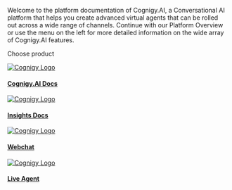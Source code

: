 Welcome to the platform documentation of Cognigy.AI, a Conversational AI platform that helps you create advanced virtual agents that can be rolled out across a wide range of channels.
Continue with our Platform Overview or use the menu on the left for more detailed information on the wide array of Cognigy.AI features.

 Choose product

<div class="card-container">
<a class="card-link" href="https://docs.cognigy.com/platform-overview.html">
<div class="card">
  <img class="card-image" src="http://127.0.0.1:8008/img/logo_prod.jpeg" alt="Cognigy Logo">
  <div class="container">
    <h4><b>Cognigy.AI Docs</b></h4>
  </div>
</div>
</a>
<a class="card-link" href="https://docs.cognigy.com/insights-docs.html">
<div class="card">
  <img class="card-image" src="http://127.0.0.1:8008/img/logo_prod.jpeg" alt="Cognigy Logo" >
  <div class="container">
    <h4><b>Insights Docs</b></h4>
  </div>
</div>
</a>

<a class="card-link" href="https://docs.cognigy.com/platform-overview.html">
<div class="card">
  <img class="card-image" src="http://127.0.0.1:8008/img/logo_prod.jpeg" alt="Cognigy Logo">
  <div class="container">
    <h4><b>Webchat</b></h4>
  </div>
</div>
</a>

<a class="card-link" href="https://docs.cognigy.com/platform-overview.html">
<div class="card">
  <img class="card-image" src="http://127.0.0.1:8008/img/logo_prod.jpeg" alt="Cognigy Logo">
  <div class="container">
    <h4><b>Live Agent</b></h4>
  </div>
</div>
</a>
</div>


